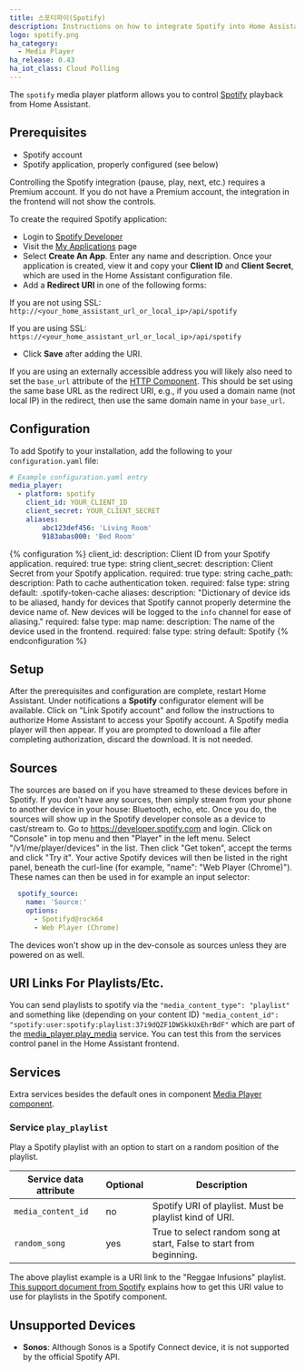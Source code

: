 ```yaml
---
title: 스포티파이(Spotify)
description: Instructions on how to integrate Spotify into Home Assistant.
logo: spotify.png
ha_category:
  - Media Player
ha_release: 0.43
ha_iot_class: Cloud Polling
---
```


The `spotify` media player platform allows you to control
[Spotify](https://www.spotify.com/) playback from Home Assistant.

## Prerequisites

- Spotify account
- Spotify application, properly configured (see below)

<div class='note'>
Controlling the Spotify integration (pause, play, next, etc.) requires a Premium account. If you do not have a Premium account, the integration in the frontend will not show the controls.
</div>

To create the required Spotify application:

- Login to [Spotify Developer](https://developer.spotify.com)
- Visit the [My Applications](https://developer.spotify.com/my-applications/#!/applications) page
- Select **Create An App**. Enter any name and description. Once your application is created, view it and copy your **Client ID** and **Client Secret**, which are used in the Home Assistant configuration file.
- Add a **Redirect URI** in one of the following forms:

 If you are not using SSL:
  `http://<your_home_assistant_url_or_local_ip>/api/spotify`

 If you are using SSL:
  `https://<your_home_assistant_url_or_local_ip>/api/spotify`

- Click **Save** after adding the URI.

If you are using an externally accessible address you will likely also need to set the `base_url` attribute of the [HTTP Component](/integrations/http/). This should be set using the same base URL as the redirect URI, e.g., if you used a domain name (not local IP) in the redirect, then use the same domain name in your `base_url`.

## Configuration

To add Spotify to your installation,
add the following to your `configuration.yaml` file:

```yaml
# Example configuration.yaml entry
media_player:
  - platform: spotify
    client_id: YOUR_CLIENT_ID
    client_secret: YOUR_CLIENT_SECRET
    aliases:
        abc123def456: 'Living Room'
        9183abas000: 'Bed Room'
```

{% configuration %}
client_id:
  description: Client ID from your Spotify application.
  required: true
  type: string
client_secret:
  description: Client Secret from your Spotify application.
  required: true
  type: string
cache_path:
  description: Path to cache authentication token.
  required: false
  type: string
  default: .spotify-token-cache
aliases:
  description: "Dictionary of device ids to be aliased, handy for devices that Spotify cannot properly determine the device name of. New devices will be logged to the `info` channel for ease of aliasing."
  required: false
  type: map
name:
  description: The name of the device used in the frontend.
  required: false
  type: string
  default: Spotify
{% endconfiguration %}

## Setup

After the prerequisites and configuration are complete, restart Home Assistant.
Under notifications a **Spotify** configurator element will be available. Click on "Link Spotify account" and follow the instructions to
authorize Home Assistant to access your Spotify account. A Spotify media player
will then appear. If you are prompted to download a file after completing
authorization, discard the download. It is not needed.

## Sources
The sources are based on if you have streamed to these devices before in
Spotify. If you don't have any sources, then simply stream from your phone to
another device in your house: Bluetooth, echo, etc. Once you do, the sources will
show up in the Spotify developer console as a device to cast/stream to. 
Go to https://developer.spotify.com and login. Click on "Console" in top menu and then "Player" in the left menu. Select 	"/v1/me/player/devices" in the list. Then click "Get token", accept the terms and click "Try it". Your active Spotify devices will then be listed in the right panel, beneath the curl-line (for example, "name": "Web Player (Chrome)").  
These names can then be used in for example an input selector:

```yaml
  spotify_source:
    name: 'Source:'
    options:
      - Spotifyd@rock64
      - Web Player (Chrome)
```

The devices won't show up in the dev-console as sources unless they are powered on as well.

## URI Links For Playlists/Etc.
You can send playlists to spotify via the `"media_content_type": "playlist"` and something like (depending on your content ID)
`"media_content_id": "spotify:user:spotify:playlist:37i9dQZF1DWSkkUxEhrBdF"`
which are part of the
[media_player.play_media](/integrations/media_player/#service-media_playerplay_media)
service. You can test this from the services
control panel in the Home Assistant frontend.

## Services
Extra services besides the default ones in component [Media Player component](/integrations/media_player/).

### Service `play_playlist`

Play a Spotify playlist with an option to start on a random position of the playlist.

| Service data attribute | Optional | Description |
| ---------------------- | -------- | ----------- |
| `media_content_id`     | no       | Spotify URI of playlist. Must be playlist kind of URI.
| `random_song`          | yes      | True to select random song at start, False to start from beginning.


The above playlist example is a URI link to the "Reggae Infusions" playlist.
[This support document from Spotify](https://support.spotify.com/us/article/sharing-music/)
explains how to get this URI value to use for playlists in the Spotify component.

## Unsupported Devices

- **Sonos**: Although Sonos is a Spotify Connect device, it is not supported by the official Spotify API.

